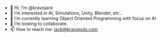 - 👋 Hi, I’m @bravojack
- 👀 I’m interested in AI, Simulations, Unity, Blender, etc..
- 🌱 I’m currently learning Object Oriented Programming with focus on AI
- 💞️ I’m looking to collaborate.
- 📫 How to reach me: jack@bravoputs.com

<!---
bravojack/bravojack is a ✨ special ✨ repository because its `README.md` (this file) appears on your GitHub profile.
You can click the Preview link to take a look at your changes.
--->
